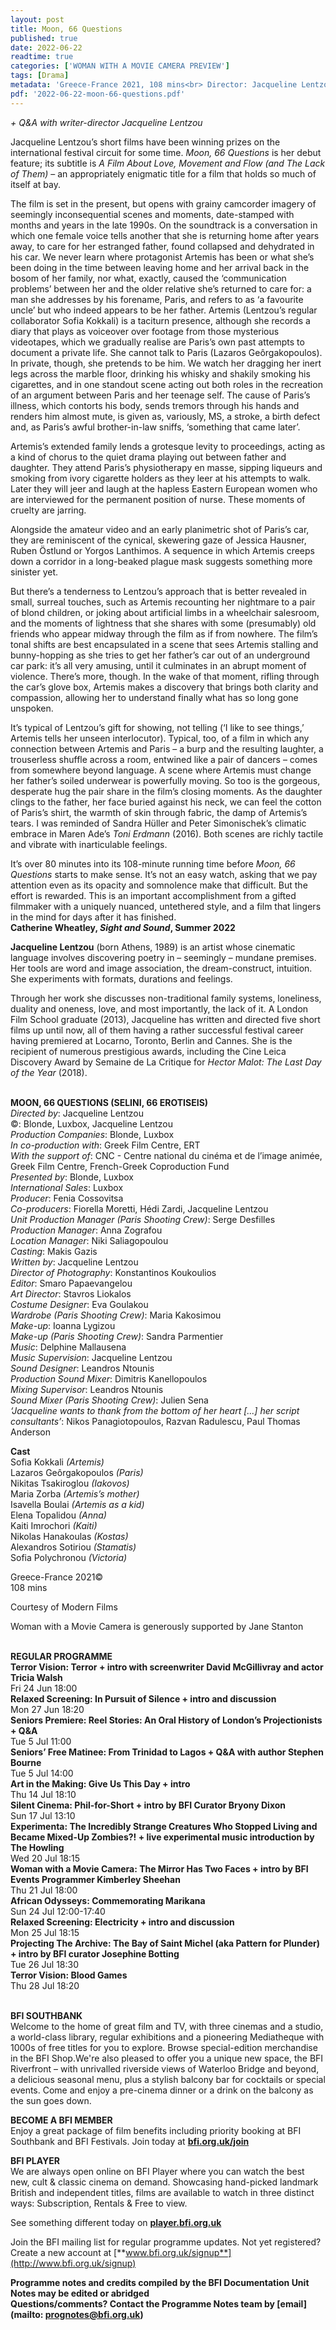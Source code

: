 ```yaml
---
layout: post
title: Moon, 66 Questions
published: true
date: 2022-06-22
readtime: true
categories: ['WOMAN WITH A MOVIE CAMERA PREVIEW']
tags: [Drama]
metadata: 'Greece-France 2021, 108 mins<br> Director: Jacqueline Lentzou'
pdf: '2022-06-22-moon-66-questions.pdf'
---
```


_+ Q&A with writer-director Jacqueline Lentzou_

Jacqueline Lentzou’s short films have been winning prizes on the international festival circuit for some time. _Moon, 66 Questions_ is her debut feature; its subtitle is _A Film About Love, Movement and Flow (and The Lack of Them)_ – an appropriately enigmatic title for a film that holds so much of itself at bay.

The film is set in the present, but opens with grainy camcorder imagery of seemingly inconsequential scenes and moments, date-stamped with months and years in the late 1990s. On the soundtrack is a conversation in which one female voice tells another that she is returning home after years away, to care for her estranged father, found collapsed and dehydrated in his car. We never learn where protagonist Artemis has been or what she’s been doing in the time between leaving home and her arrival back in the bosom of her family, nor what, exactly, caused the ‘communication problems’ between her and the older relative she’s returned to care for: a man she addresses by his forename, Paris, and refers to as ‘a favourite uncle’ but who indeed appears to be her father. Artemis (Lentzou’s regular collaborator Sofia Kokkali) is a taciturn presence, although she records a diary that plays as voiceover over footage from those mysterious videotapes, which we gradually realise are Paris’s own past attempts to document a private life. She cannot talk to Paris (Lazaros Geôrgakopoulos). In private, though, she pretends to be him. We watch her dragging her inert legs across the marble floor, drinking his whisky and shakily smoking his cigarettes, and in one standout scene acting out both roles in the recreation of an argument between Paris and her teenage self. The cause of Paris’s illness, which contorts his body, sends tremors through his hands and renders him almost mute, is given as, variously, MS, a stroke, a birth defect and, as Paris’s awful brother-in-law sniffs, ‘something that came later’.

Artemis’s extended family lends a grotesque levity to proceedings, acting as a kind of chorus to the quiet drama playing out between father and daughter. They attend Paris’s physiotherapy en masse, sipping liqueurs and smoking from ivory cigarette holders as they leer at his attempts to walk. Later they will jeer and laugh at the hapless Eastern European women who are interviewed for the permanent position of nurse. These moments of cruelty are jarring.

Alongside the amateur video and an early planimetric shot of Paris’s car, they are reminiscent of the cynical, skewering gaze of Jessica Hausner, Ruben Östlund or Yorgos Lanthimos. A sequence in which Artemis creeps down a corridor in a long-beaked plague mask suggests something more sinister yet.

But there’s a tenderness to Lentzou’s approach that is better revealed in small, surreal touches, such as Artemis recounting her nightmare to a pair of blond children, or joking about artificial limbs in a wheelchair salesroom, and the moments of lightness that she shares with some (presumably) old friends who appear midway through the film as if from nowhere. The film’s tonal shifts are best encapsulated in a scene that sees Artemis stalling and bunny-hopping as she tries to get her father’s car out of an underground car park: it’s all very amusing, until it culminates in an abrupt moment of violence. There’s more, though. In the wake of that moment, rifling through the car’s glove box, Artemis makes a discovery that brings both clarity and compassion, allowing her to understand finally what has so long gone unspoken.

It’s typical of Lentzou’s gift for showing, not telling (‘I like to see things,’ Artemis tells her unseen interlocutor). Typical, too, of a film in which any connection between Artemis and Paris – a burp and the resulting laughter, a trouserless shuffle across a room, entwined like a pair of dancers – comes from somewhere beyond language. A scene where Artemis must change her father’s soiled underwear is powerfully moving. So too is the gorgeous, desperate hug the pair share in the film’s closing moments. As the daughter clings to the father, her face buried against his neck, we can feel the cotton of Paris’s shirt, the warmth of skin through fabric, the damp of Artemis’s tears.  I was reminded of Sandra Hüller and Peter Simonischek’s climatic embrace in Maren Ade’s _Toni Erdmann_ (2016). Both scenes are richly tactile and vibrate with inarticulable feelings.

It’s over 80 minutes into its 108-minute running time before _Moon, 66 Questions_ starts to make sense. It’s not an easy watch, asking that we pay attention even as its opacity and somnolence make that difficult. But the effort is rewarded. This is an important accomplishment from a gifted filmmaker with a uniquely nuanced, untethered style, and a film that lingers in the mind for days after it has finished.  
**Catherine Wheatley, _Sight and Sound_, Summer 2022**

**Jacqueline Lentzou** (born Athens, 1989) is an artist whose cinematic language involves discovering poetry in – seemingly – mundane premises.  Her tools are word and image association, the dream-construct, intuition.  She experiments with formats, durations and feelings.

Through her work she discusses non-traditional family systems, loneliness, duality and oneness, love, and most importantly, the lack of it. A London Film School graduate (2013), Jacqueline has written and directed five short films up until now, all of them having a rather successful festival career having premiered at Locarno, Toronto, Berlin and Cannes. She is the recipient of numerous prestigious awards, including the Cine Leica Discovery Award by Semaine de La Critique for _Hector Malot: The Last Day of the Year_ (2018).
<br><br>

**MOON, 66 QUESTIONS (SELINI, 66 EROTISEIS)**  
_Directed by_: Jacqueline Lentzou  
©: Blonde, Luxbox, Jacqueline Lentzou  
_Production Companies_: Blonde, Luxbox  
_In co-production with_: Greek Film Centre, ERT  
_With the support of_: CNC - Centre national du cinéma et de l’image animée, Greek Film Centre, French-Greek Coproduction Fund  
_Presented by_: Blonde, Luxbox  
_International Sales_: Luxbox  
_Producer_: Fenia Cossovitsa  
_Co-producers_: Fiorella Moretti, Hédi Zardi, Jacqueline Lentzou  
_Unit Production Manager (Paris Shooting Crew)_: Serge Desfilles  
_Production Manager_: Anna Zografou  
_Location Manager_: Niki Saliagopoulou  
_Casting_: Makis Gazis  
_Written by_: Jacqueline Lentzou  
_Director of Photography_: Konstantinos Koukoulios  
_Editor_: Smaro Papaevangelou  
_Art Director_: Stavros Liokalos  
_Costume Designer_: Eva Goulakou  
_Wardrobe (Paris Shooting Crew)_: Maria Kakosimou  
_Make-up_: Ioanna Lygizou  
_Make-up (Paris Shooting Crew)_: Sandra Parmentier  
_Music_: Delphine Mallausena  
_Music Supervision_: Jacqueline Lentzou  
_Sound Designer_: Leandros Ntounis  
_Production Sound Mixer_: Dimitris Kanellopoulos  
_Mixing Supervisor_: Leandros Ntounis  
_Sound Mixer (Paris Shooting Crew)_: Julien Sena  
_‘Jacqueline wants to thank from the bottom of her heart [...] her script consultants’_:  Nikos Panagiotopoulos, Razvan Radulescu,  Paul Thomas Anderson

**Cast**  
Sofia Kokkali _(Artemis)_  
Lazaros Geôrgakopoulos _(Paris)_  
Nikitas Tsakiroglou _(Iakovos)_  
Maria Zorba _(Artemis’s mother)_  
Isavella Boulai _(Artemis as a kid)_  
Elena Topalidou _(Anna)_  
Kaiti Imrochori _(Kaiti)_  
Nikolas Hanakoulas _(Kostas)_  
Alexandros Sotiriou _(Stamatis)_  
Sofia Polychronou _(Victoria)_

Greece-France 2021©  
108 mins

Courtesy of Modern Films

Woman with a Movie Camera is generously supported by Jane Stanton
<br><br>

**REGULAR PROGRAMME**<br>
**Terror Vision: Terror + intro with screenwriter David McGillivray and actor Tricia Walsh**<br>
Fri 24 Jun 18:00<br>
**Relaxed Screening: In Pursuit of Silence + intro and discussion**<br>
Mon 27 Jun 18:20<br>
**Seniors Premiere: Reel Stories: An Oral History of London’s Projectionists + Q&A**<br>
Tue 5 Jul 11:00<br>
**Seniors’ Free Matinee: From Trinidad to Lagos  + Q&A with author Stephen Bourne**<br>
Tue 5 Jul 14:00<br>
**Art in the Making: Give Us This Day + intro**<br>
Thu 14 Jul 18:10<br>
**Silent Cinema: Phil-for-Short + intro by  BFI Curator Bryony Dixon**<br>
Sun 17 Jul 13:10<br>
**Experimenta: The Incredibly Strange Creatures Who Stopped Living and Became Mixed-Up Zombies?! + live experimental music introduction by The Howling**<br>
Wed 20 Jul 18:15<br>
**Woman with a Movie Camera: The Mirror Has Two Faces + intro by BFI Events Programmer Kimberley Sheehan**<br>
Thu 21 Jul 18:00<br>
**African Odysseys: Commemorating Marikana**<br>
Sun 24 Jul 12:00-17:40<br>
**Relaxed Screening: Electricity + intro and discussion**<br>
Mon 25 Jul 18:15<br>
**Projecting The Archive: The Bay of Saint Michel (aka Pattern for Plunder) + intro by BFI curator Josephine Botting**<br>
Tue 26 Jul 18:30<br>
**Terror Vision: Blood Games**<br>
Thu 28 Jul 18:20<br>
<br>

**BFI SOUTHBANK**  
Welcome to the home of great film and TV, with three cinemas and a studio, a world-class library, regular exhibitions and a pioneering Mediatheque with 1000s of free titles for you to explore. Browse special-edition merchandise in the BFI Shop.We&#39;re also pleased to offer you a unique new space, the BFI Riverfront – with unrivalled riverside views of Waterloo Bridge and beyond, a delicious seasonal menu, plus a stylish balcony bar for cocktails or special events. Come and enjoy a pre-cinema dinner or a drink on the balcony as the sun goes down.  

**BECOME A BFI MEMBER**  
Enjoy a great package of film benefits including priority booking at BFI Southbank and BFI Festivals. Join today at [**bfi.org.uk/join**](http://www.bfi.org.uk/join)  

**BFI PLAYER**  
 We are always open online on BFI Player where you can watch the best new, cult &amp; classic cinema on demand. Showcasing hand-picked landmark British and independent titles, films are available to watch in three distinct ways: Subscription, Rentals &amp; Free to view.  

See something different today on [**player.bfi.org.uk**](https://player.bfi.org.uk)  

Join the BFI mailing list for regular programme updates. Not yet registered? Create a new account at [**www.bfi.org.uk/signup**](http://www.bfi.org.uk/signup)

**Programme notes and credits compiled by the BFI Documentation Unit  
Notes may be edited or abridged  
Questions/comments? Contact the Programme Notes team by [email](mailto: prognotes@bfi.org.uk)**

<!--stackedit_data:
eyJoaXN0b3J5IjpbMTQ1NTA3MTU2OF19
-->
